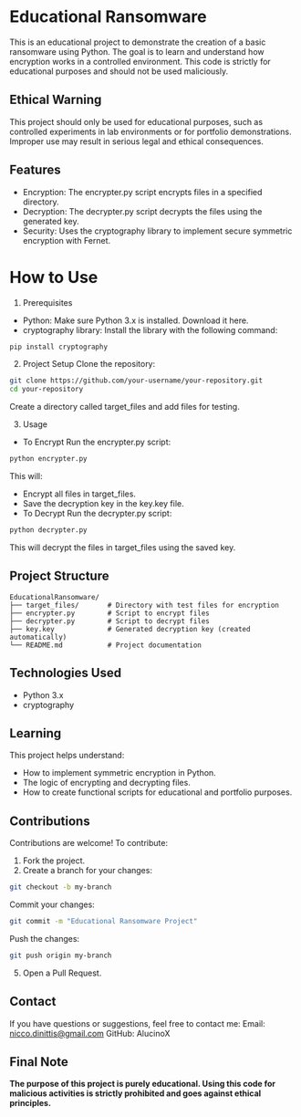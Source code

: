 # Educational Ransomware
This is an educational project to demonstrate the creation of a basic ransomware using Python. The goal is to learn and understand how encryption works in a controlled environment. This code is strictly for educational purposes and should not be used maliciously.

## Ethical Warning
This project should only be used for educational purposes, such as controlled experiments in lab environments or for portfolio demonstrations. Improper use may result in serious legal and ethical consequences.

## Features
- Encryption: The encrypter.py script encrypts files in a specified directory.
- Decryption: The decrypter.py script decrypts the files using the generated key.
- Security: Uses the cryptography library to implement secure symmetric encryption with Fernet.

# How to Use
1. Prerequisites
- Python: Make sure Python 3.x is installed. Download it here.
- cryptography library: Install the library with the following command:
```bash
pip install cryptography
```

2. Project Setup
Clone the repository:
```bash
git clone https://github.com/your-username/your-repository.git
cd your-repository
```
Create a directory called target_files and add files for testing.

3. Usage
- To Encrypt
Run the encrypter.py script:
```bash
python encrypter.py
```
This will:
- Encrypt all files in target_files.
- Save the decryption key in the key.key file.
- To Decrypt
Run the decrypter.py script:
```bash
python decrypter.py
```
This will decrypt the files in target_files using the saved key.

## Project Structure
```
EducationalRansomware/
├── target_files/       # Directory with test files for encryption
├── encrypter.py        # Script to encrypt files
├── decrypter.py        # Script to decrypt files
├── key.key             # Generated decryption key (created automatically)
└── README.md           # Project documentation
```
## Technologies Used
- Python 3.x
- cryptography

## Learning
This project helps understand:
- How to implement symmetric encryption in Python.
- The logic of encrypting and decrypting files.
- How to create functional scripts for educational and portfolio purposes.

## Contributions
Contributions are welcome! To contribute:
1. Fork the project.
2. Create a branch for your changes:
```bash
git checkout -b my-branch
```
Commit your changes:
```bash
git commit -m "Educational Ransomware Project"
```
Push the changes:
```bash
git push origin my-branch
```
5. Open a Pull Request.

## Contact
If you have questions or suggestions, feel free to contact me:
Email: nicco.dinittis@gmail.com
GitHub: AlucinoX

## Final Note
**The purpose of this project is purely educational. Using this code for malicious activities is strictly prohibited and goes against ethical principles.**

